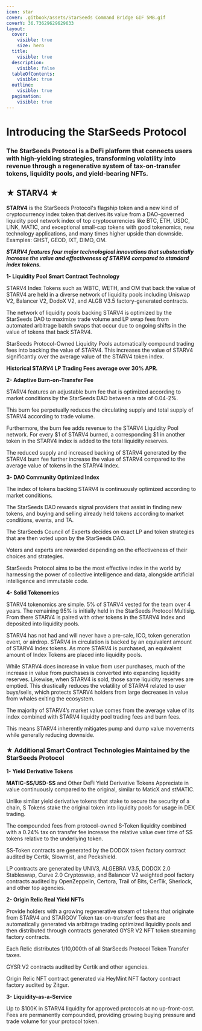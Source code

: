 ```yaml
---
icon: star
cover: .gitbook/assets/StarSeeds Command Bridge GIF 5MB.gif
coverY: 36.73629629629633
layout:
  cover:
    visible: true
    size: hero
  title:
    visible: true
  description:
    visible: false
  tableOfContents:
    visible: true
  outline:
    visible: true
  pagination:
    visible: true
---
```


# Introducing the StarSeeds Protocol

### The StarSeeds Protocol is a DeFi platform that connects users with high-yielding strategies, transforming volatility into revenue through a regenerative system of tax-on-transfer tokens, liquidity pools, and yield-bearing NFTs.

## ★ **STARV4** ★&#x20;

**STARV4** is the StarSeeds Protocol's flagship token and a new kind of cryptocurrency index token that derives its value from a DAO-governed liquidity pool network index of top cryptocurrencies like BTC, ETH, USDC, LINK, MATIC, and exceptional small-cap tokens with good tokenomics, new technology applications, and many times higher upside than downside. Examples: GHST, GEOD, IXT, DIMO, OM.

_**STARV4 features four major technological innovations that substantially increase the value and effectiveness of STARV4 compared to standard index tokens.**_

**1- Liquidity Pool Smart Contract Technology**&#x20;

STARV4 Index Tokens such as WBTC, WETH, and OM that back the value of STARV4 are held in a diverse network of liquidity pools including Uniswap V2, Balancer V2, DodoX V2, and ALGB V3.5 factory-generated contracts.

The network of liquidity pools backing STARV4 is optimized by the StarSeeds DAO to maximize trade volume and LP swap fees from automated arbitrage batch swaps that occur due to ongoing shifts in the value of tokens that back STARV4.

StarSeeds Protocol-Owned Liquidity Pools automatically compound trading fees into backing the value of STARV4. This increases the value of STARV4 significantly over the average value of the STARV4 token index.

**Historical STARV4 LP Trading Fees average over 30% APR.**&#x20;

**2- Adaptive Burn-on-Transfer Fee**&#x20;

STARV4 features an adjustable burn fee that is optimized according to market conditions by the StarSeeds DAO between a rate of 0.04-2%.

This burn fee perpetually reduces the circulating supply and total supply of STARV4 according to trade volume.

Furthermore, the burn fee adds revenue to the STARV4 Liquidity Pool network. For every $1 of STARV4 burned, a corresponding $1 in another token in the STARV4 index is added to the total liquidity reserves.

The reduced supply and increased backing of STARV4 generated by the STARV4 burn fee further increase the value of STARV4 compared to the average value of tokens in the STARV4 Index.

**3- DAO Community Optimized Index**&#x20;

The index of tokens backing STARV4 is continuously optimized according to market conditions.

The StarSeeds DAO rewards signal providers that assist in finding new tokens, and buying and selling already held tokens according to market conditions, events, and TA.

The StarSeeds Council of Experts decides on exact LP and token strategies that are then voted upon by the StarSeeds DAO.

Voters and experts are rewarded depending on the effectiveness of their choices and strategies.

StarSeeds Protocol aims to be the most effective index in the world by harnessing the power of collective intelligence and data, alongside artificial intelligence and immutable code.

**4- Solid Tokenomics**&#x20;

STARV4 tokenomics are simple. 5% of STARV4 vested for the team over 4 years. The remaining 95% is initially held in the StarSeeds Protocol Multisig. From there STARV4 is paired with other tokens in the STARV4 Index and deposited into liquidity pools.

STARV4 has not had and will never have a pre-sale, ICO, token generation event, or airdrop. STARV4 in circulation is backed by an equivalent amount of STARV4 Index tokens. As more STARV4 is purchased, an equivalent amount of Index Tokens are placed into liquidity pools.

While STARV4 does increase in value from user purchases, much of the increase in value from purchases is converted into expanding liquidity reserves. Likewise, when STARV4 is sold, those same liquidity reserves are emptied. This drastically reduces the volatility of STARV4 related to user buys/sells, which protects STARV4 holders from large decreases in value from whales exiting the ecosystem.

The majority of STARV4’s market value comes from the average value of its index combined with STARV4 liquidty pool trading fees and burn fees.

This means STARV4 inherently mitigates pump and dump value movements while generally reducing downside.

### ★ **Additional Smart Contract Technologies Maintained by the StarSeeds Protocol**&#x20;

**1- Yield Derivative Tokens**&#x20;

**MATIC-SS/USD-SS** and Other DeFi Yield Derivative Tokens Appreciate in value continuously compared to the original, similar to MaticX and stMATIC.

Unlike similar yield derivative tokens that stake to secure the security of a chain, S Tokens stake the original token into liquidity pools for usage in DEX trading.

The compounded fees from protocol-owned S-Token liquidity combined with a 0.24% tax on transfer fee increase the relative value over time of SS tokens relative to the underlying token.

SS-Token contracts are generated by the DODOX token factory contract audited by Certik, Slowmist, and Peckshield.

LP contracts are generated by UNIV3, ALGEBRA V3.5, DODOX 2.0 Stableswap, Curve 2.0 Cryptoswap, and Balancer V2 weighted pool factory contracts audited by OpenZeppelin, Certora, Trail of Bits, CerTik, Sherlock, and other top agencies.

**2- Origin Relic Real Yield NFTs**

Provide holders with a growing regenerative stream of tokens that originate from STARV4 and STARGOV Token tax-on-transfer fees that are automatically generated via arbitrage trading optimized liquidity pools and then distributed through contracts generated GYSR V2 NFT token streaming factory contracts.

Each Relic distributes 1/10,000th of all StarSeeds Protocol Token Transfer taxes.

GYSR V2 contracts audited by Certik and other agencies.

Origin Relic NFT contract generated via HeyMint NFT factory contract factory audited by Zitgur.

**3- Liquidity-as-a-Service**&#x20;

Up to $100K in STARV4 liquidity for approved protocols at no up-front-cost. Fees are permanently compounded, providing growing buying pressure and trade volume for your protocol token.







